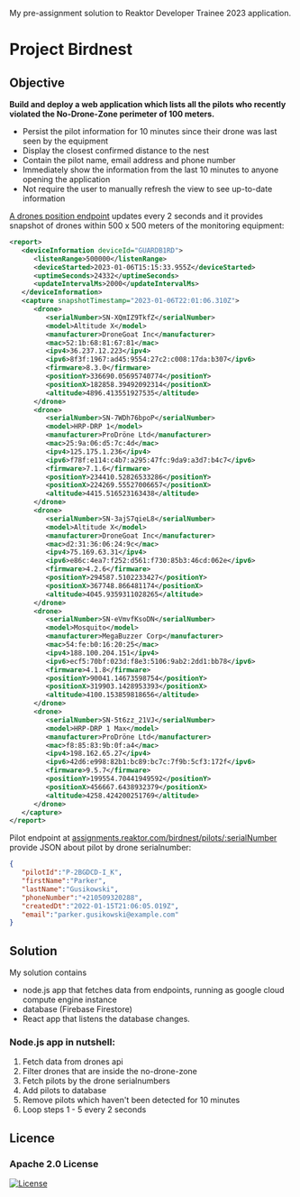 My pre-assignment solution to Reaktor Developer Trainee 2023 application.

# Project Birdnest

## Objective
**Build and deploy a web application which lists all the pilots who recently violated the No-Drone-Zone perimeter of 100 meters.**

- Persist the pilot information for 10 minutes since their drone was last seen by the equipment
- Display the closest confirmed distance to the nest
- Contain the pilot name, email address and phone number
- Immediately show the information from the last 10 minutes to anyone opening the application
- Not require the user to manually refresh the view to see up-to-date information

[A drones position endpoint](assignments.reaktor.com/birdnest/drones) updates every 2 seconds and it provides snapshot of drones within 500 x 500 meters of the monitoring equipment:
```xml
<report>
   <deviceInformation deviceId="GUARDB1RD">
      <listenRange>500000</listenRange>
      <deviceStarted>2023-01-06T15:15:33.955Z</deviceStarted>
      <uptimeSeconds>24332</uptimeSeconds>
      <updateIntervalMs>2000</updateIntervalMs>
   </deviceInformation>
   <capture snapshotTimestamp="2023-01-06T22:01:06.310Z">
      <drone>
         <serialNumber>SN-XQmIZ9TkfZ</serialNumber>
         <model>Altitude X</model>
         <manufacturer>DroneGoat Inc</manufacturer>
         <mac>52:1b:68:81:67:81</mac>
         <ipv4>36.237.12.223</ipv4>
         <ipv6>8f3f:1967:ad45:9554:27c2:c008:17da:b307</ipv6>
         <firmware>8.3.0</firmware>
         <positionY>336690.05695740774</positionY>
         <positionX>182858.39492092314</positionX>
         <altitude>4896.413551927535</altitude>
      </drone>
      <drone>
         <serialNumber>SN-7WDh76bpoP</serialNumber>
         <model>HRP-DRP 1</model>
         <manufacturer>ProDröne Ltd</manufacturer>
         <mac>25:9a:06:d5:7c:4d</mac>
         <ipv4>125.175.1.236</ipv4>
         <ipv6>f78f:e114:c4b7:a295:47fc:9da9:a3d7:b4c7</ipv6>
         <firmware>7.1.6</firmware>
         <positionY>234410.52826533286</positionY>
         <positionX>224269.55527006657</positionX>
         <altitude>4415.516523163438</altitude>
      </drone>
      <drone>
         <serialNumber>SN-3ajS7qieL8</serialNumber>
         <model>Altitude X</model>
         <manufacturer>DroneGoat Inc</manufacturer>
         <mac>d2:31:36:06:24:9c</mac>
         <ipv4>75.169.63.31</ipv4>
         <ipv6>e86c:4ea7:f252:d561:f730:85b3:46cd:062e</ipv6>
         <firmware>4.2.6</firmware>
         <positionY>294587.5102233427</positionY>
         <positionX>367748.866481174</positionX>
         <altitude>4045.9359311028265</altitude>
      </drone>
      <drone>
         <serialNumber>SN-eVmvfKsoDN</serialNumber>
         <model>Mosquito</model>
         <manufacturer>MegaBuzzer Corp</manufacturer>
         <mac>54:fe:b0:16:20:25</mac>
         <ipv4>188.100.204.151</ipv4>
         <ipv6>ecf5:70bf:023d:f8e3:5106:9ab2:2dd1:bb78</ipv6>
         <firmware>4.1.8</firmware>
         <positionY>90041.14673598754</positionY>
         <positionX>319903.1428953393</positionX>
         <altitude>4100.153859818656</altitude>
      </drone>
      <drone>
         <serialNumber>SN-5t6zz_21VJ</serialNumber>
         <model>HRP-DRP 1 Max</model>
         <manufacturer>ProDröne Ltd</manufacturer>
         <mac>f8:85:83:9b:0f:a4</mac>
         <ipv4>198.162.65.27</ipv4>
         <ipv6>42d6:e998:82b1:bc89:bc7c:7f9b:5cf3:172f</ipv6>
         <firmware>9.5.7</firmware>
         <positionY>199554.70441949592</positionY>
         <positionX>456667.6438932379</positionX>
         <altitude>4258.424200251769</altitude>
      </drone>
   </capture>
</report>
``` 

Pilot endpoint at [assignments.reaktor.com/birdnest/pilots/:serialNumber](assignments.reaktor.com/birdnest/pilots/:serialNumber) provide JSON about pilot by drone serialnumber:
```json
{
   "pilotId":"P-2BGDCD-I_K",
   "firstName":"Parker",
   "lastName":"Gusikowski",
   "phoneNumber":"+210509320288",
   "createdDt":"2022-01-15T21:06:05.019Z",
   "email":"parker.gusikowski@example.com"
}
```
## Solution

My solution contains

- node.js app that fetches data from endpoints, running as google cloud compute engine instance
- database (Firebase Firestore)
- React app that listens the database changes.

### Node.js app in nutshell:

1. Fetch data from drones api
2. Filter drones that are inside the no-drone-zone
3. Fetch pilots by the drone serialnumbers
4. Add pilots to database
5. Remove pilots which haven't been detected for 10 minutes
6. Loop steps 1 - 5 every 2 seconds


## Licence
### Apache 2.0 License
[![License](https://img.shields.io/badge/License-Apache_2.0-blue.svg)](https://opensource.org/licenses/Apache-2.0)


